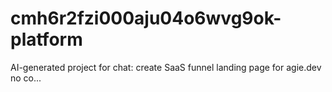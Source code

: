 # cmh6r2fzi000aju04o6wvg9ok-platform
AI-generated project for chat: create SaaS funnel landing page for agie.dev no co...
